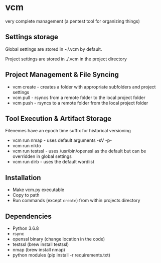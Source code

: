 # vcm
very complete management (a pentest tool for organizing things)

## Settings storage
Global settings are stored in ~/.vcm by default.

Project settings are stored in ./.vcm in the project directory

## Project Management & File Syncing
* vcm create - creates a folder with appropriate subfolders and project settings
* vcm pull - rsyncs from a remote folder to the local project folder
* vcm push - rsyncs to a remote folder from the local project folder

## Tool Execution & Artifact Storage
Filenemes have an epoch time suffix for historical versioning 
* vcm run nmap - uses default arguments -sV -p-
* vcm run nikto 
* vcm run testssl - uses /usr/bin/openssl as the default but can be overridden in global settings
* vcm run dirb - uses the default wordlist

## Installation
* Make vcm.py executable
* Copy to path
* Run commands (except `create`) from within projects directory

## Dependencies
* Python 3.6.8
* rsync
* openssl binary (change location in the code)
* testssl (brew install testssl)
* nmap (brew install nmap)
* python modules (pip install -r requirements.txt)
